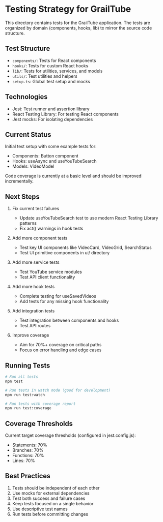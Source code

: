 # Testing Strategy for GrailTube

This directory contains tests for the GrailTube application. The tests are organized by domain (components, hooks, lib) to mirror the source code structure.

## Test Structure

- `components/`: Tests for React components
- `hooks/`: Tests for custom React hooks
- `lib/`: Tests for utilities, services, and models
- `utils/`: Test utilities and helpers
- `setup.ts`: Global test setup and mocks

## Technologies

- Jest: Test runner and assertion library
- React Testing Library: For testing React components
- Jest mocks: For isolating dependencies

## Current Status

Initial test setup with some example tests for:
- Components: Button component
- Hooks: useAsync and useYouTubeSearch
- Models: VideoModel

Code coverage is currently at a basic level and should be improved incrementally.

## Next Steps

1. Fix current test failures
   - Update useYouTubeSearch test to use modern React Testing Library patterns
   - Fix act() warnings in hook tests

2. Add more component tests
   - Test key UI components like VideoCard, VideoGrid, SearchStatus
   - Test UI primitive components in ui/ directory

3. Add more service tests
   - Test YouTube service modules
   - Test API client functionality

4. Add more hook tests
   - Complete testing for useSavedVideos
   - Add tests for any missing hook functionality

5. Add integration tests
   - Test integration between components and hooks
   - Test API routes

6. Improve coverage
   - Aim for 70%+ coverage on critical paths
   - Focus on error handling and edge cases

## Running Tests

```bash
# Run all tests
npm test

# Run tests in watch mode (good for development)
npm run test:watch

# Run tests with coverage report
npm run test:coverage
```

## Coverage Thresholds

Current target coverage thresholds (configured in jest.config.js):
- Statements: 70%
- Branches: 70%
- Functions: 70%
- Lines: 70%

## Best Practices

1. Tests should be independent of each other
2. Use mocks for external dependencies 
3. Test both success and failure cases
4. Keep tests focused on a single behavior
5. Use descriptive test names
6. Run tests before committing changes